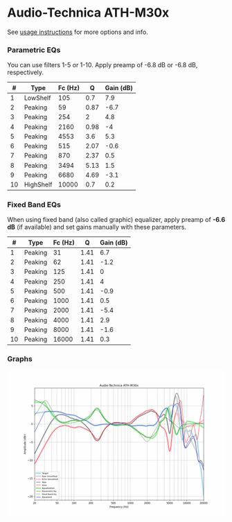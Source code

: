# Audio-Technica ATH-M30x
See [usage instructions](https://github.com/jaakkopasanen/AutoEq#usage) for more options and info.

### Parametric EQs
You can use filters 1-5 or 1-10. Apply preamp of -6.8 dB or -6.8 dB, respectively.

|   # | Type      |   Fc (Hz) |    Q |   Gain (dB) |
|-----|-----------|-----------|------|-------------|
|   1 | LowShelf  |       105 | 0.7  |         7.9 |
|   2 | Peaking   |        59 | 0.87 |        -6.7 |
|   3 | Peaking   |       254 | 2    |         4.8 |
|   4 | Peaking   |      2160 | 0.98 |        -4   |
|   5 | Peaking   |      4553 | 3.6  |         5.3 |
|   6 | Peaking   |       515 | 2.07 |        -0.6 |
|   7 | Peaking   |       870 | 2.37 |         0.5 |
|   8 | Peaking   |      3494 | 5.13 |         1.5 |
|   9 | Peaking   |      6680 | 4.69 |        -3.1 |
|  10 | HighShelf |     10000 | 0.7  |         0.2 |

### Fixed Band EQs
When using fixed band (also called graphic) equalizer, apply preamp of **-6.6 dB** (if available) and set gains manually with these parameters.

|   # | Type    |   Fc (Hz) |    Q |   Gain (dB) |
|-----|---------|-----------|------|-------------|
|   1 | Peaking |        31 | 1.41 |         6.7 |
|   2 | Peaking |        62 | 1.41 |        -1.2 |
|   3 | Peaking |       125 | 1.41 |         0   |
|   4 | Peaking |       250 | 1.41 |         4   |
|   5 | Peaking |       500 | 1.41 |        -0.9 |
|   6 | Peaking |      1000 | 1.41 |         0.5 |
|   7 | Peaking |      2000 | 1.41 |        -5.4 |
|   8 | Peaking |      4000 | 1.41 |         2.9 |
|   9 | Peaking |      8000 | 1.41 |        -1.6 |
|  10 | Peaking |     16000 | 1.41 |         0.3 |

### Graphs
![](./Audio-Technica%20ATH-M30x.png)
